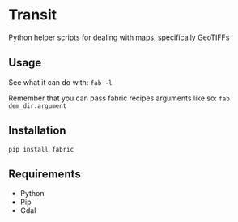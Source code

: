 # Transit

Python helper scripts for dealing with maps, specifically GeoTIFFs

## Usage
See what it can do with:
`fab -l`

Remember that you can pass fabric recipes arguments like so:
`fab dem_dir:argument`

## Installation
`pip install fabric`

## Requirements
* Python
* Pip
* Gdal
